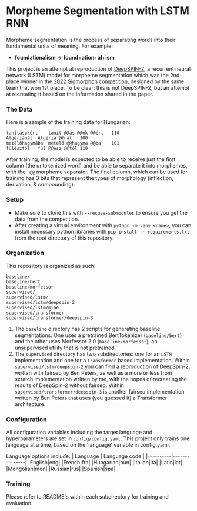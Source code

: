 # Morpheme Segmentation with LSTM RNN
Morpheme segmentation is the process of separating words into their fundamental units of meaning. For example:

- **foundationalism** &rarr; **found**+**ation**+**al**+**ism**

This project is an attempt at reproduction of [DeepSPIN-2](https://aclanthology.org/2022.sigmorphon-1.14/), a recurrent neural network (LSTM) model for morpheme segmentation which was the 2nd place winner in the [2022 Sigmorphon competition](https://github.com/sigmorphon/2022SegmentationST/), designed by the same team that won 1st place. To be clear: this is not DeepSPIN-2, but an attempt at recreating it based on the information shared in the paper.

### The Data
Here is a sample of the training data for Hungarian:
```
tanításokért	tanít @@ás @@ok @@ért	110
Algériánál	Algéria @@nál	100
metélőhagymába	metélő @@hagyma @@ba	101
fülésztől	fül @@ész @@től	110
```
After training, the model is expected to be able to receive just the first column (the untokenized word) and be able to separate it into morphemes, with the ` @@` morpheme separator. The final column, which can be used for training has 3 bits that represent the types of morphology (inflection, derivation, & compounding).

### Setup
- Make sure to clone this with `--recuse-submodules` to ensure you get the data from the competition.
- After creating a virtual environment with `python -m venv <name>`, you can install necessary python libraries with `pip install -r requirements.txt` from the root directory of this repository.

### Organization
This repository is organized as such:
```
baseline/
baseline/bert
baseline/morfessor
supervised/
supervised/lstm/
supervised/lstm/deepspin-2
supervised/lstm/mine
supervised/transformer
supervised/transformer/deepspin-3
```

1. The `baseline` directory has 2 scripts for generating baseline segmentations. One uses a pretrained BertTokenizer (`baseline/bert`) and the other uses Morfessor 2.0 (`baseline/morfessor`), an unsupervised utility that is not pretrained.
2. The `supervised` directory has two subdirectories: one for an `LSTM` implementation and one for a `Transformer` based implementation. Within `supervised/lstm/deepspin-2` you can find a reproduction of DeepSpin-2, written with fairseq by Ben Peters, as well as a more or less from scratch implementation written by me, with the hopes of recreating the results of DeepSpin-2 without fairseq. Within `supervised/transformer/deepspin-3` is another fairseq implementation written by Ben Peters that uses (you guessed it) a Transformer architecture.

### Configuration
All configuration variables including the target language and hyperparameters are set in `config/config.yaml`. This project only trains one language at a time, based on the 'language' variable in config.yaml.

Language options include:
| Language | Language code |
|----------|---------------|
|English|eng|
|French|fra|
|Hungarian|hun|
|Italian|ita|
|Latin|lat|
|Mongolian|mon|
|Russian|rus|
|Spanish|spa|

### Training
Please refer to README's within each subdirectory for training and evaluation.



